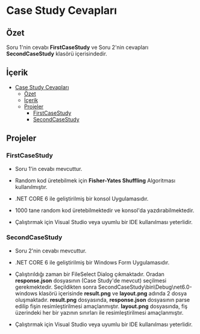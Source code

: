 # Case Study Cevapları

## Özet

Soru 1'nin cevabı **FirstCaseStudy** ve Soru 2'nin cevapları **SecondCaseStudy** klasörü içerisindedir.

## İçerik

- [Case Study Cevapları](#case-study-cevapları)
  - [Özet](#özet)
  - [İçerik](#i̇çerik)
  - [Projeler](#projeler)
    - [FirstCaseStudy](#firstcasestudy)
    - [SecondCaseStudy](#secondcasestudy)

## Projeler

### FirstCaseStudy

- Soru 1'in cevabı mevcuttur.

- Random kod üretebilmek için **Fisher-Yates Shuffling** Algoritması kullanılmıştır.

- .NET CORE 6 ile geliştirilmiş bir konsol Uygulamasıdır.

- 1000 tane random kod üretebilmektedir ve konsol'da yazdırabilmektedir.

- Çalıştırmak için Visual Studio veya uyumlu bir IDE kullanılması yeterlidir.

### SecondCaseStudy

- Soru 2'nin cevabı mevcuttur.

- .NET CORE 6 ile geliştirilmiş bir Windows Form Uygulamasıdır.

- Çalıştırıldığı zaman bir FileSelect Dialog çıkmaktadır. Oradan **response.json** dosyasının (Case Study'de mevcut) seçilmesi gerekmektedir. Seçildikten sonra SecondCaseStudy\bin\Debug\net6.0-windows klasörü içerisinde **result.png** ve **layout.png** adında 2 dosya oluşmaktadır. **result.png** dosyasında, **response.json** dosyasının parse edilip fişin resimleştirilmesi amaçlanmıştır. **layout.png** dosyasında, fiş üzerindeki her bir yazının sınırları ile resimleştirilmesi amaçlanmıştır.

- Çalıştırmak için Visual Studio veya uyumlu bir IDE kullanılması yeterlidir.
